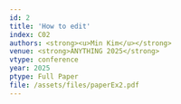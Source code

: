 ```yaml
---
id: 2
title: 'How to edit'
index: C02
authors: <strong><u>Min Kim</u></strong>
venue: <strong>ANYTHING 2025</strong>
vtype: conference
year: 2025
ptype: Full Paper
file: /assets/files/paperEx2.pdf
---
```


